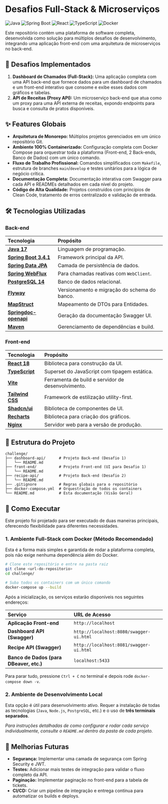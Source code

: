 # Desafios Full-Stack & Microserviços

![Java](https://img.shields.io/badge/Java-17-blue?logo=java&logoColor=white) ![Spring Boot](https://img.shields.io/badge/Spring_Boot-3.4.1-green?logo=spring&logoColor=white) ![React](https://img.shields.io/badge/React-18-blue?logo=react&logoColor=white) ![TypeScript](https://img.shields.io/badge/TypeScript-5-blue?logo=typescript&logoColor=white) ![Docker](https://img.shields.io/badge/Docker-20.10-blue?logo=docker&logoColor=white)

Este repositório contém uma plataforma de software completa, desenvolvida como solução para múltiplos desafios de desenvolvimento, integrando uma aplicação front-end com uma arquitetura de microserviços no back-end.

## 🎯 Desafios Implementados

1.  **Dashboard de Chamados (Full-Stack):** Uma aplicação completa com uma API back-end que fornece dados para um dashboard de chamados e um front-end interativo que consome e exibe esses dados com gráficos e tabelas.
2.  **API de Receitas (Proxy API):** Um microserviço back-end que atua como um proxy para uma API externa de receitas, expondo endpoints para busca e consulta de pratos disponíveis.

## ✨ Features Globais

- **Arquitetura de Monorepo:** Múltiplos projetos gerenciados em um único repositório Git.
- **Ambiente 100% Containerizado:** Configuração completa com Docker Compose para orquestrar toda a plataforma (Front-end, 2 Back-ends, Banco de Dados) com um único comando.
- **Fluxo de Trabalho Profissional:** Comandos simplificados com `Makefile`, estrutura de branches `main`/`develop` e testes unitários para a lógica de negócio crítica.
- **Documentação Completa:** Documentação interativa com Swagger para cada API e READMEs detalhados em cada nível do projeto.
- **Código de Alta Qualidade:** Projetos construídos com princípios de Clean Code, tratamento de erros centralizado e validação de entrada.

## 🛠️ Tecnologias Utilizadas

### Back-end

| Tecnologia                                                                               | Propósito                                    |
| :--------------------------------------------------------------------------------------- | :------------------------------------------- |
| [**Java 17**](https://www.oracle.com/java/)                                              | Linguagem de programação.                    |
| [**Spring Boot 3.4.1**](https://spring.io/projects/spring-boot)                          | Framework principal da API.                  |
| [**Spring Data JPA**](https://spring.io/projects/spring-data-jpa)                        | Camada de persistência de dados.             |
| [**Spring WebFlux**](https://docs.spring.io/spring-framework/reference/web/webflux.html) | Para chamadas reativas com `WebClient`.      |
| [**PostgreSQL 14**](https://www.postgresql.org/)                                         | Banco de dados relacional.                   |
| [**Flyway**](https://flywaydb.org/)                                                      | Versionamento e migração do schema do banco. |
| [**MapStruct**](https://mapstruct.org/)                                                  | Mapeamento de DTOs para Entidades.           |
| [**Springdoc-openapi**](https://springdoc.org/)                                          | Geração da documentação Swagger UI.          |
| [**Maven**](https://maven.apache.org/)                                                   | Gerenciamento de dependências e build.       |

### Front-end

| Tecnologia                                        | Propósito                                          |
| :------------------------------------------------ | :------------------------------------------------- |
| [**React 18**](https://react.dev/)                | Biblioteca para construção da UI.                  |
| [**TypeScript**](https://www.typescriptlang.org/) | Superset do JavaScript com tipagem estática.       |
| [**Vite**](https://vitejs.dev/)                   | Ferramenta de build e servidor de desenvolvimento. |
| [**Tailwind CSS**](https://tailwindcss.com/)      | Framework de estilização utility-first.            |
| [**Shadcn/ui**](https://ui.shadcn.com/)           | Biblioteca de componentes de UI.                   |
| [**Recharts**](https://recharts.org/)             | Biblioteca para criação dos gráficos.              |
| [**Nginx**](https://www.nginx.com/)               | Servidor web para a versão de produção.            |

## 📁 Estrutura do Projeto

```
challenge/
├── dashboard-api/      # Projeto Back-end (Desafio 1)
│   └── README.md
├── front-end/          # Projeto Front-end (UI para Desafio 1)
│   └── README.md
├── recipe-api/         # Projeto Back-end (Desafio 2)
│   └── README.md
├── .gitignore          # Regras globais para o repositório
├── docker-compose.yml  # Orquestração de todos os containers
└── README.md           # Esta documentação (Visão Geral)
```

## 🚀 Como Executar

Este projeto foi projetado para ser executado de duas maneiras principais, oferecendo flexibilidade para diferentes necessidades.

### 1. Ambiente Full-Stack com Docker (Método Recomendado)

Esta é a forma mais simples e garantida de rodar a plataforma completa, pois não exige nenhuma dependência além do Docker.

```bash
# Clone este repositório e entre na pasta raiz
git clone <url-do-repositorio>
cd challenge/

# Suba todos os containers com um único comando
docker-compose up --build
```

Após a inicialização, os serviços estarão disponíveis nos seguintes endereços:

| Serviço                                 | URL de Acesso                           |
| :-------------------------------------- | :-------------------------------------- |
| **Aplicação Front-end**                 | `http://localhost`                      |
| **Dashboard API (Swagger)**             | `http://localhost:8080/swagger-ui.html` |
| **Recipe API (Swagger)**                | `http://localhost:8081/swagger-ui.html` |
| **Banco de Dados (para DBeaver, etc.)** | `localhost:5433`                        |

Para parar tudo, pressione `Ctrl + C` no terminal e depois rode `docker-compose down -v`.

### 2. Ambiente de Desenvolvimento Local

Esta opção é útil para desenvolvimento ativo. Requer a instalação de todas as tecnologias (`Java`, `Node.js`, `PostgreSQL`, etc.) e o uso de **três terminais separados**.

_Para instruções detalhadas de como configurar e rodar cada serviço individualmente, consulte o `README.md` dentro da pasta de cada projeto._

## 🌟 Melhorias Futuras

- **Segurança:** Implementar uma camada de segurança com Spring Security e JWT.
- **Testes:** Adicionar mais testes de integração para validar o fluxo completo da API.
- **Paginação:** Implementar paginação no front-end para a tabela de tickets.
- **CI/CD:** Criar um pipeline de integração e entrega contínua para automatizar os builds e deploys.

